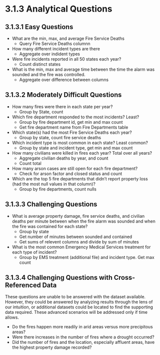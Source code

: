 # 3.1.3 Analytical Questions
## 3.1.3.1 Easy Questions
- What are the min, max, and average Fire Service Deaths  
   - Query Fire Service Deaths columnn  
- How many different incident types are there  
   - Aggregate over indident types  
- Were fire incidents reported in all 50 states each year?  
   - Count distinct states
- What is the min, max and average time between the time the alarm was sounded and the fire was controlled.  
   - Aggregate over difference between columns

## 3.1.3.2 Moderately Difficult Questions
- How many fires were there in each state per year?  
   - Group by State, count
- Which fire department responded to the most incidents? Least?  
   - Group by fire department id, get min and max count
   - Get fire department name from Fire Departments table
- Which state(s) had the most Fire Service Deaths each year?  
   - Group by state, count fire service deaths
- Which incident type is most common in each state? Least common?  
   - Group by state and incident type, get min and max count
- How many civilians were killed in fires each year? Total over all years?  
   - Aggregate civilian deaths by year, and count
   - Count total
- How many arson cases are still open for each fire department?  
   - Check for arson factor and closed status and count
- Which are the top 5 fire departments that didn’t report property loss (had the most null values in that column)?  
   - Group by fire departments, count nulls

## 3.1.3.3 Challenging Questions
- What is average property damage, fire service deaths, and civilian deaths per minute between when the fire alarm was sounded and when the fire was contained for each state?  
   - Group by state
   - Get number of minutes between sounded and contained  
   - Get sums of relevent columns and divide by sum of minutes
- What is the most common Emergency Medical Services treatment for each type of incident?  
   - Group by EMS treatment (additional file) and incident type. Get max count

## 3.1.3.4 Challenging Questions with Cross-Referenced Data
These questions are unable to be answered with the dataset available. However, they could be answered by analyzing results through the lens of our intuition, or additional datasets could be located to find the supporting data required. These advanced scenarios will be addressed only if time allows.  
- Do the fires happen more readily in arid areas versus more precipitous areas?  
- Were there increases in the number of fires where a drought occurred?  
- Did the number of fires and the location, especially affluent areas, have the highest property damage recorded?  
